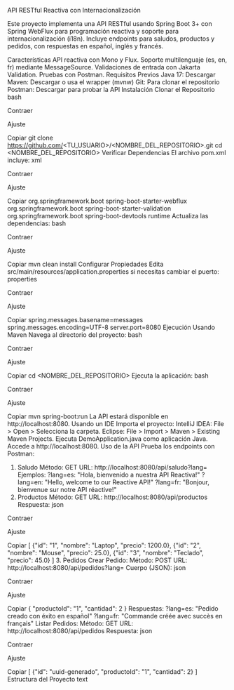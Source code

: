 API RESTful Reactiva con Internacionalización




Este proyecto implementa una API RESTful usando Spring Boot 3+ con Spring WebFlux para programación reactiva y soporte para internacionalización (i18n). Incluye endpoints para saludos, productos y pedidos, con respuestas en español, inglés y francés.

Características
API reactiva con Mono y Flux.
Soporte multilenguaje (es, en, fr) mediante MessageSource.
Validaciones de entrada con Jakarta Validation.
Pruebas con Postman.
Requisitos Previos
Java 17: Descargar
Maven: Descargar o usa el wrapper (mvnw)
Git: Para clonar el repositorio
Postman: Descargar para probar la API
Instalación
Clonar el Repositorio
bash

Contraer

Ajuste

Copiar
git clone https://github.com/<TU_USUARIO>/<NOMBRE_DEL_REPOSITORIO>.git
cd <NOMBRE_DEL_REPOSITORIO>
Verificar Dependencias
El archivo pom.xml incluye:
xml

Contraer

Ajuste

Copiar
<dependencies>
    <dependency>
        <groupId>org.springframework.boot</groupId>
        <artifactId>spring-boot-starter-webflux</artifactId>
    </dependency>
    <dependency>
        <groupId>org.springframework.boot</groupId>
        <artifactId>spring-boot-starter-validation</artifactId>
    </dependency>
    <dependency>
        <groupId>org.springframework.boot</groupId>
        <artifactId>spring-boot-devtools</artifactId>
        <scope>runtime</scope>
    </dependency>
</dependencies>
Actualiza las dependencias:
bash

Contraer

Ajuste

Copiar
mvn clean install
Configurar Propiedades
Edita src/main/resources/application.properties si necesitas cambiar el puerto:
properties

Contraer

Ajuste

Copiar
spring.messages.basename=messages
spring.messages.encoding=UTF-8
server.port=8080
Ejecución
Usando Maven
Navega al directorio del proyecto:
bash

Contraer

Ajuste

Copiar
cd <NOMBRE_DEL_REPOSITORIO>
Ejecuta la aplicación:
bash

Contraer

Ajuste

Copiar
mvn spring-boot:run
La API estará disponible en http://localhost:8080.
Usando un IDE
Importa el proyecto:
IntelliJ IDEA: File > Open > Selecciona la carpeta.
Eclipse: File > Import > Maven > Existing Maven Projects.
Ejecuta DemoApplication.java como aplicación Java.
Accede a http://localhost:8080.
Uso de la API
Prueba los endpoints con Postman:

1. Saludo
Método: GET
URL: http://localhost:8080/api/saludo?lang=<IDIOMA>
Ejemplos:
?lang=es: "Hola, bienvenido a nuestra API Reactiva!"
?lang=en: "Hello, welcome to our Reactive API!"
?lang=fr: "Bonjour, bienvenue sur notre API réactive!"
2. Productos
Método: GET
URL: http://localhost:8080/api/productos
Respuesta:
json

Contraer

Ajuste

Copiar
[
    {"id": "1", "nombre": "Laptop", "precio": 1200.0},
    {"id": "2", "nombre": "Mouse", "precio": 25.0},
    {"id": "3", "nombre": "Teclado", "precio": 45.0}
]
3. Pedidos
Crear Pedido:
Método: POST
URL: http://localhost:8080/api/pedidos?lang=<IDIOMA>
Cuerpo (JSON):
json

Contraer

Ajuste

Copiar
{
    "productoId": "1",
    "cantidad": 2
}
Respuestas:
?lang=es: "Pedido creado con éxito en español"
?lang=fr: "Commande créée avec succès en français"
Listar Pedidos:
Método: GET
URL: http://localhost:8080/api/pedidos
Respuesta:
json

Contraer

Ajuste

Copiar
[
    {"id": "uuid-generado", "productoId": "1", "cantidad": 2}
]
Estructura del Proyecto
text



